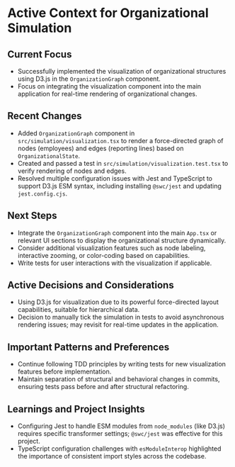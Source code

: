 # Active Context for Organizational Simulation

## Current Focus
- Successfully implemented the visualization of organizational structures using D3.js in the `OrganizationGraph` component.
- Focus on integrating the visualization component into the main application for real-time rendering of organizational changes.

## Recent Changes
- Added `OrganizationGraph` component in `src/simulation/visualization.tsx` to render a force-directed graph of nodes (employees) and edges (reporting lines) based on `OrganizationalState`.
- Created and passed a test in `src/simulation/visualization.test.tsx` to verify rendering of nodes and edges.
- Resolved multiple configuration issues with Jest and TypeScript to support D3.js ESM syntax, including installing `@swc/jest` and updating `jest.config.cjs`.

## Next Steps
- Integrate the `OrganizationGraph` component into the main `App.tsx` or relevant UI sections to display the organizational structure dynamically.
- Consider additional visualization features such as node labeling, interactive zooming, or color-coding based on capabilities.
- Write tests for user interactions with the visualization if applicable.

## Active Decisions and Considerations
- Using D3.js for visualization due to its powerful force-directed layout capabilities, suitable for hierarchical data.
- Decision to manually tick the simulation in tests to avoid asynchronous rendering issues; may revisit for real-time updates in the application.

## Important Patterns and Preferences
- Continue following TDD principles by writing tests for new visualization features before implementation.
- Maintain separation of structural and behavioral changes in commits, ensuring tests pass before and after structural refactoring.

## Learnings and Project Insights
- Configuring Jest to handle ESM modules from `node_modules` (like D3.js) requires specific transformer settings; `@swc/jest` was effective for this project.
- TypeScript configuration challenges with `esModuleInterop` highlighted the importance of consistent import styles across the codebase.
